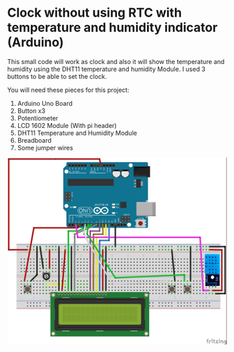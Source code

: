 # Clock without using RTC with temperature and humidity indicator (Arduino)

This small code will work as clock and also it will show the temperature and humidity using the DHT11 temperature and humidity Module.
I used 3 buttons to be able to set the clock. 

You will need these pieces for this project:
1. Arduino Uno Board
2. Button x3
3. Potentiometer
4. LCD 1602 Module (With pi header)
5. DHT11 Temperature and Humidity Module
6. Breadboard
7. Some jumper wires


![alt text](https://github.com/ahmadordi/Clock-without-using-RTC-in-Arduino/blob/master/Clock_Steckplatine.jpg)
